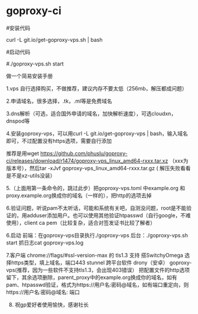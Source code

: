# goproxy-ci
#安装代码

curl -L git.io/get-goproxy-vps.sh | bash

#启动代码

#./goproxy-vps.sh start

做一个简易安装手册

1.vps 自行选择购买，不做推荐，建议内存不要太低（256mb，解压都成问题）

2.申请域名，很多选择，.tk，.ml等是免费域名

3.dns解析（可选，适合国外申请的域名，加快解析速度），可选cloudxn，dnspod等

4.安装goproxy-vps，可以用curl -L git.io/get-goproxy-vps | bash，输入域名即可，不过配置没有https选项，需要自行添加

推荐是用wget https://github.com/phuslu/goproxy-ci/releases/download/r1474/goproxy-vps_linux_amd64-rxxx.tar.xz （xxx为版本号），然后tar -xJvf goproxy-vps_linux_amd64-rxxx.tar.gz ( 解压失败看看是不是xz-utils没装）

5.（上面用第一条命令的，跳过此步）把goproxy-vps.toml 中example.org 和proxy.example.org换成你的域名（一样的），把http的选项去掉

6.验证问题，听说pam不太听话，可能和系统有关吧，自测没问题，root是不能验证的，用adduser添加用户。也可以使用其他验证htpasswd（自行google，不难使用），client ca pem（比较复杂，适合对签发证书比较了解者）

6.启动 前端：在goproxy-vps目录执行./goproxy-vps 后台：./goproxy-vps.sh start 抓日志cat goproxy-vps.log

7.客户端
chrome://flags/#ssl-version-max 的 tls1.3 支持 搭SwitchyOmega 选择https类型，填上域名，端口443
stunnel 跨平台软件
drony（安卓）
goproxy-vps(推荐，因为一些软件不支持tls1.3，会出现403错误）
把配置文件的http选项留下，其余选项删除，parent_proxy中的example.org换成你的域名，如有pam、htpasswd验证，格式为https://用户名:密码@域名，如有端口重定向，则https://用户名:密码@域名: 端口

8. 祝gp爱好者使用愉快，感谢社长
